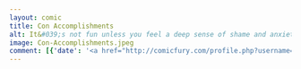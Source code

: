```yaml
---
layout: comic
title: Con Accomplishments
alt: It&#039;s not fun unless you feel a deep sense of shame and anxiety over the course your life is taking.
image: Con-Accomplishments.jpeg
comment: [{'date': '<a href="http://comicfury.com/profile.php?username=tecco_dsilva" title="tecco_dsilva">tecco_dsilva</a>', 'username': 'tecco_dsilva', 'comment': 'Starting next week, switching to pretending to update on Mondays and Fridays instead of pretending to update on Tuesdays and Thursdays.'}]
---
```

